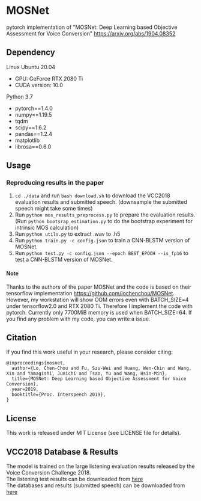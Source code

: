 # MOSNet
pytorch implementation of  "MOSNet: Deep Learning based Objective Assessment for Voice Conversion"
https://arxiv.org/abs/1904.08352

## Dependency
Linux Ubuntu 20.04
- GPU: GeForce RTX 2080 Ti
- CUDA version: 10.0

Python 3.7
- pytorch==1.4.0
- numpy==1.19.5
- tqdm
- scipy==1.6.2
- pandas==1.2.4
- matplotlib
- librosa==0.6.0



## Usage

### Reproducing results in the paper

1. `cd ./data` and run `bash download.sh` to download the VCC2018 evaluation results and submitted speech. (downsample the submitted speech might take some times)
2. Run `python mos_results_preprocess.py` to prepare the evaluation results. (Run `python bootsrap_estimation.py` to do the bootstrap experiment for intrinsic MOS calculation)
3. Run `python utils.py` to extract .wav to .h5
4. Run `python train.py -c config.json` to train a CNN-BLSTM version of MOSNet. 
4. Run `python test.py -c config.json --epoch BEST_EPOCH --is_fp16` to test a CNN-BLSTM version of MOSNet. 


#### Note
Thanks to the authors of the paper MOSNet and the code is based on their tensorflow implementation https://github.com/lochenchou/MOSNet.
However, my workstation will show OOM errors even with BATCH_SIZE=4 under tensorflow2.0 and RTX 2080 Ti. Therefore I implement the code with pytorch. Currently only 7700MiB memory is used when BATCH_SIZE=64.
If you find any problem with my code, you can write a issue.


## Citation

If you find this work useful in your research, please consider citing:
```
@inproceedings{mosnet,
  author={Lo, Chen-Chou and Fu, Szu-Wei and Huang, Wen-Chin and Wang, Xin and Yamagishi, Junichi and Tsao, Yu and Wang, Hsin-Min},
  title={MOSNet: Deep Learning based Objective Assessment for Voice Conversion},
  year=2019,
  booktitle={Proc. Interspeech 2019},
}
```
 
 
## License

This work is released under MIT License (see LICENSE file for details).


## VCC2018 Database & Results

The model is trained on the large listening evaluation results released by the Voice Conversion Challenge 2018.<br>
The listening test results can be downloaded from [here](https://datashare.is.ed.ac.uk/handle/10283/3257)<br>
The databases and results (submitted speech) can be downloaded from [here](https://datashare.is.ed.ac.uk/handle/10283/3061)<br>
